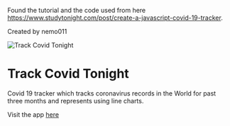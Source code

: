 Found the tutorial and the code used from here https://www.studytonight.com/post/create-a-javascript-covid-19-tracker.

Created by nemo011


![Track Covid Tonight](https://i.ibb.co/7JpDqmL/3.png)

# Track Covid Tonight
Covid 19 tracker which tracks coronavirus records in the World for past three months and represents using line charts.

Visit the app [here](https://track-covid-tonight.vercel.app/)

